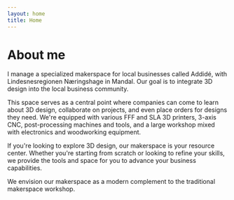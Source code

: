 ```yaml
---
layout: home
title: Home
---
```


# About me

I manage a specialized makerspace for local businesses called Addidé, with Lindesnesregionen Næringshage in Mandal. Our goal is to integrate 3D design into the local business community.

This space serves as a central point where companies can come to learn about 3D design, collaborate on projects, and even place orders for designs they need. We're equipped with various FFF and SLA 3D printers, 3-axis CNC, post-processing machines and tools, and a large workshop mixed with electronics and woodworking equipment.

If you're looking to explore 3D design, our makerspace is your resource center. Whether you're starting from scratch or looking to refine your skills, we provide the tools and space for you to advance your business capabilities.

We envision our makerspace as a modern complement to the traditional makerspace workshop.

